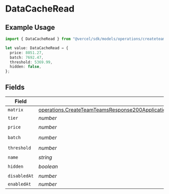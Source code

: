 # DataCacheRead

## Example Usage

```typescript
import { DataCacheRead } from "@vercel/sdk/models/operations/createteam.js";

let value: DataCacheRead = {
  price: 8051.27,
  batch: 7692.47,
  threshold: 5369.99,
  hidden: false,
};
```

## Fields

| Field                                                                                                                                                                                                                            | Type                                                                                                                                                                                                                             | Required                                                                                                                                                                                                                         | Description                                                                                                                                                                                                                      |
| -------------------------------------------------------------------------------------------------------------------------------------------------------------------------------------------------------------------------------- | -------------------------------------------------------------------------------------------------------------------------------------------------------------------------------------------------------------------------------- | -------------------------------------------------------------------------------------------------------------------------------------------------------------------------------------------------------------------------------- | -------------------------------------------------------------------------------------------------------------------------------------------------------------------------------------------------------------------------------- |
| `matrix`                                                                                                                                                                                                                         | [operations.CreateTeamTeamsResponse200ApplicationJSONResponseBodyBillingInvoiceItemsDataCacheReadMatrix](../../models/operations/createteamteamsresponse200applicationjsonresponsebodybillinginvoiceitemsdatacachereadmatrix.md) | :heavy_minus_sign:                                                                                                                                                                                                               | N/A                                                                                                                                                                                                                              |
| `tier`                                                                                                                                                                                                                           | *number*                                                                                                                                                                                                                         | :heavy_minus_sign:                                                                                                                                                                                                               | N/A                                                                                                                                                                                                                              |
| `price`                                                                                                                                                                                                                          | *number*                                                                                                                                                                                                                         | :heavy_check_mark:                                                                                                                                                                                                               | N/A                                                                                                                                                                                                                              |
| `batch`                                                                                                                                                                                                                          | *number*                                                                                                                                                                                                                         | :heavy_check_mark:                                                                                                                                                                                                               | N/A                                                                                                                                                                                                                              |
| `threshold`                                                                                                                                                                                                                      | *number*                                                                                                                                                                                                                         | :heavy_check_mark:                                                                                                                                                                                                               | N/A                                                                                                                                                                                                                              |
| `name`                                                                                                                                                                                                                           | *string*                                                                                                                                                                                                                         | :heavy_minus_sign:                                                                                                                                                                                                               | N/A                                                                                                                                                                                                                              |
| `hidden`                                                                                                                                                                                                                         | *boolean*                                                                                                                                                                                                                        | :heavy_check_mark:                                                                                                                                                                                                               | N/A                                                                                                                                                                                                                              |
| `disabledAt`                                                                                                                                                                                                                     | *number*                                                                                                                                                                                                                         | :heavy_minus_sign:                                                                                                                                                                                                               | N/A                                                                                                                                                                                                                              |
| `enabledAt`                                                                                                                                                                                                                      | *number*                                                                                                                                                                                                                         | :heavy_minus_sign:                                                                                                                                                                                                               | N/A                                                                                                                                                                                                                              |